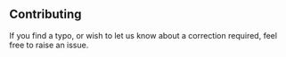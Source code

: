 ## Contributing

If you find a typo, or wish to let us know about a correction required, feel free to raise an issue.

